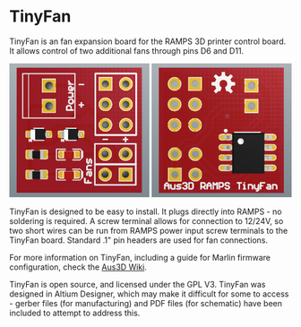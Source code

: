 # TinyFan

TinyFan is an fan expansion board for the RAMPS 3D printer control board. It allows control of two additional fans through pins D6 and D11.

<img src="https://raw.githubusercontent.com/Aus3D/TinyFan/master/preview.PNG" width="250">
<img src="https://raw.githubusercontent.com/Aus3D/TinyFan/master/preview2.PNG" width="250">

TinyFan is designed to be easy to install. It plugs directly into RAMPS - no soldering is required. A screw terminal allows for connection to 12/24V, so two short wires can be run from RAMPS power input screw terminals to the TinyFan board.
Standard .1" pin headers are used for fan connections.

For more information on TinyFan, including a guide for Marlin firmware configuration, check the [Aus3D Wiki](http://wiki.aus3d.com.au/index.php?title=TinyFan).

TinyFan is open source, and licensed under the GPL V3. TinyFan was designed in Altium Designer, which may make it difficult for some to access - gerber files (for manufacturing) and PDF files (for schematic) have been included to attempt to address this.
